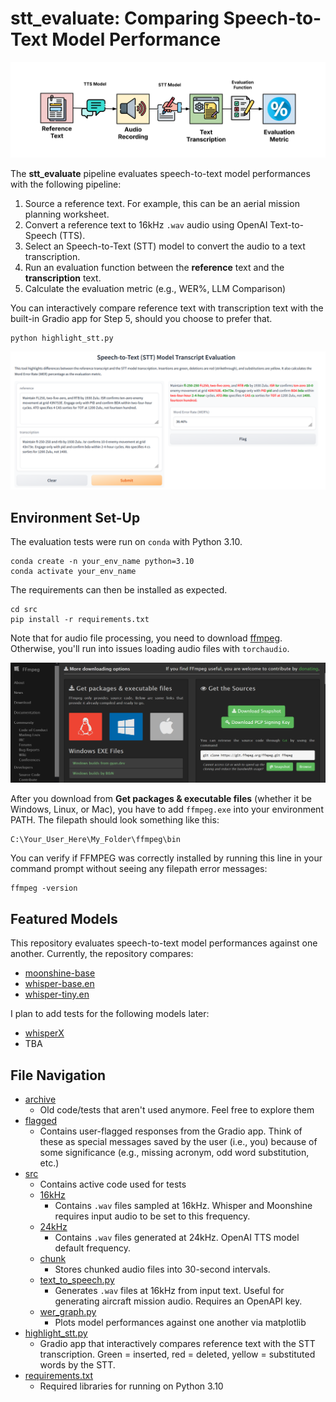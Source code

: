 # stt_evaluate: Comparing Speech-to-Text Model Performance

![Speech-to-Text Model Evaluation Pipeline](images/stt_evaluate_pipeline.png)

The **stt_evaluate** pipeline evaluates speech-to-text model performances with the following pipeline:

1. Source a reference text. For example, this can be an aerial mission planning worksheet.
2. Convert a reference text to 16kHz `.wav` audio using OpenAI Text-to-Speech (TTS).
3. Select an Speech-to-Text (STT) model to convert the audio to a text transcription. 
4. Run an evaluation function between the **reference** text and the **transcription** text.
5. Calculate the evaluation metric (e.g., WER%, LLM Comparison)

You can interactively compare reference text with transcription text with the built-in Gradio app for Step 5, should you choose to prefer that.

```
python highlight_stt.py
```

![Interactive App](images/gradio_app.png)

## Environment Set-Up

The evaluation tests were run on `conda` with Python 3.10.

```
conda create -n your_env_name python=3.10
conda activate your_env_name
```

The requirements can then be installed as expected.
```
cd src
pip install -r requirements.txt
```

Note that for audio file processing, you need to download [ffmpeg](https://www.ffmpeg.org/download.html). Otherwise, you'll run into issues loading audio files with `torchaudio`.

![FFMPEG Download](images/ffmpeg_download.png)

After you download from **Get packages & executable files** (whether it be Windows, Linux, or Mac), you have to add `ffmpeg.exe` into your environment PATH. The filepath should look something like this:

```
C:\Your_User_Here\My_Folder\ffmpeg\bin
```

You can verify if FFMPEG was correctly installed by running this line in your command prompt without seeing any filepath error messages:
```
ffmpeg -version
```

## Featured Models

This repository evaluates speech-to-text model performances against one another. Currently, the repository compares:

- [moonshine-base](https://huggingface.co/UsefulSensors/moonshine-base)
- [whisper-base.en](https://huggingface.co/openai/whisper-base.en)
- [whisper-tiny.en](https://huggingface.co/openai/whisper-tiny.en)

I plan to add tests for the following models later:

- [whisperX](https://github.com/m-bain/whisperX)
- TBA

## File Navigation

- [archive](archive/)
  - Old code/tests that aren't used anymore. Feel free to explore them
- [flagged](src/flagged/)
  - Contains user-flagged responses from the Gradio app. Think of these as special messages saved by the user (i.e., you) because of some significance (e.g., missing acronym, odd word substitution, etc.)
- [src](src/)
  - Contains active code used for tests
  - [16kHz](src/16kHz/)
    - Contains `.wav` files sampled at 16kHz. Whisper and Moonshine requires input audio to be set to this frequency.
  - [24kHz](src/24kHz/)
    - Contains `.wav` files generated at 24kHz. OpenAI TTS model default frequency.
  - [chunk](src/chunk/)
    - Stores chunked audio files into 30-second intervals.
  - [text_to_speech.py](src/text_to_speech.py)
    - Generates `.wav` files at 16kHz from input text. Useful for generating aircraft mission audio. Requires an OpenAPI key.
  - [wer_graph.py](src/wer_graph.py)
    - Plots model performances against one another via matplotlib
- [highlight_stt.py](highlight_stt.py)
  - Gradio app that interactively compares reference text with the STT transcription. Green = inserted, red = deleted, yellow = substituted words by the STT.
- [requirements.txt](requirements.txt)
  - Required libraries for running on Python 3.10